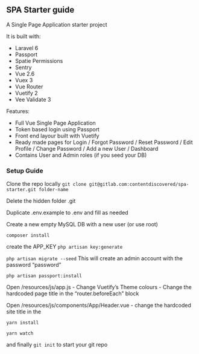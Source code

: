 ## SPA Starter guide

A Single Page Application starter project

It is built with:

- Laravel 6
- Passport
- Spatie Permissions
- Sentry
- Vue 2.6
- Vuex 3
- Vue Router
- Vuetify 2
- Vee Validate 3

Features:

- Full Vue Single Page Application
- Token based login using Passport
- Front end layour built with Vuetify
- Ready made pages for Login / Forgot Password / Reset Password / Edit Profile / Change Password / Add a new User / Dashboard
- Contains User and Admin roles (if you seed your DB)

### Setup Guide

Clone the repo locally `git clone git@gitlab.com:contentdiscovered/spa-starter.git folder-name`

Delete the hidden folder .git

Duplicate .env.example to .env and fill as needed

Create a new empty MySQL DB with a new user (or use root)

`composer install`

create the APP_KEY `php artisan key:generate`

`php artisan migrate --seed`
This will create an admin account with the password “password”

`php artisan passport:install`

Open /resources/js/app.js
	- Change Vuetify’s Theme colours
	- Change the hardcoded page title in the  “router.beforeEach” block

Open /resources/js/components/App/Header.vue 
	- change the hardcoded site title in the <v-app-bar>

`yarn install`

`yarn watch`

and finally `git init` to start your git repo